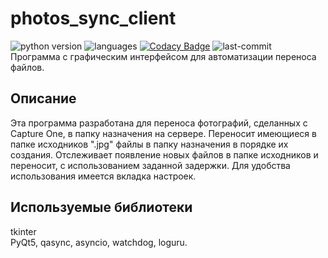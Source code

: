 # photos_sync_client

![python version](https://img.shields.io/badge/python-3.12-brightgreen)
![languages](https://img.shields.io/github/languages/top/geekk0/photos_sync_client)
[![Codacy Badge](https://app.codacy.com/project/badge/Grade/3cc6c94a88dd41be9b84faf38e378752)](https://www.codacy.com/gh/geekk0/BRIO_assistant/dashboard?utm_source=github.com&amp;utm_medium=referral&amp;utm_content=geekk0/BRIO_assistant&amp;utm_campaign=Badge_Grade)
![last-commit](https://img.shields.io/github/last-commit/geekk0/photos_sync_client)
<br>Программа с графическим интерфейсом для автоматизации переноса файлов.

## Описание

Эта программа разработана для переноса фотографий, сделанных с Capture One, в папку назначения на сервере. Переносит имеющиеся в папке исходников ".jpg" файлы в папку назначения в порядке их создания. Отслеживает появление новых файлов в папке исходников и переносит, с использованием заданной задержки. Для удобства использования имеется вкладка настроек.

## Используемые библиотеки

tkinter
<br>PyQt5, qasync, asyncio, watchdog, loguru.
